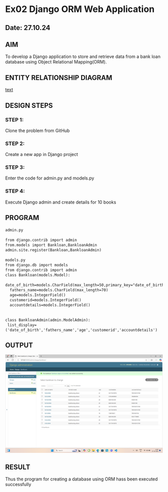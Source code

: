 # Ex02 Django ORM Web Application
## Date: 27.10.24

## AIM
To develop a Django application to store and retrieve data from a bank loan database using Object Relational Mapping(ORM).

## ENTITY RELATIONSHIP DIAGRAM
[text](../Pictures)


## DESIGN STEPS

### STEP 1:
Clone the problem from GitHub

### STEP 2:
Create a new app in Django project

### STEP 3:
Enter the code for admin.py and models.py

### STEP 4:
Execute Django admin and create details for 10 books

## PROGRAM
```
admin.py

from django.contrib import admin
from.models import Bankloan,BankloanAdmin
admin.site.register(Bankloan,BankloanAdmin)

models.py
from django.db import models
from django.contrib import admin
class Bankloan(models.Model):
  date_of_birth=models.CharField(max_length=50,primary_key="date_of_birth")
  fathers_name=models.CharField(max_length=70)
  age=models.IntegerField()
  customerid=models.IntegerField()
  accountdetails=models.IntegerField()


class BankloanAdmin(admin.ModelAdmin):
 list_display=('date_of_birth','fathers_name','age','customerid','accountdetails')

```



## OUTPUT
![alt text](<Screenshot (3)-3.png>)


## RESULT
Thus the program for creating a database using ORM hass been executed successfully
